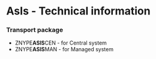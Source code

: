 # AsIs - Technical information

### Transport package
* ZNYPE**ASIS**CEN - for Central system
* ZNYPE**ASIS**MAN - for Managed system
